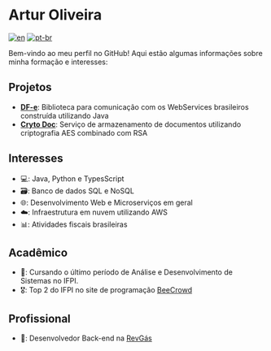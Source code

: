 # Artur Oliveira

[![en](https://img.shields.io/badge/lang-en-red.svg)](https://github.com/artur-oliveira/artur-oliveira/blob/main/README-en.md)
[![pt-br](https://img.shields.io/badge/lang-pt--br-green.svg)](https://github.com/artur-oliveira/artur-oliveira/blob/main/README.md)

Bem-vindo ao meu perfil no GitHub! Aqui estão algumas informações sobre minha formação e interesses:

## Projetos
- [**DF-e**](https://github.com/artur-oliveira/dfe): Biblioteca para comunicação com os WebServices brasileiros construída utilizando Java
- [**Cryto Doc**](https://github.com/artur-oliveira/crypto-doc): Serviço de armazenamento de documentos utilizando criptografia AES combinado com RSA

## Interesses
- 💻: Java, Python e TypesScript
- 🗃️: Banco de dados SQL e NoSQL
- 🌐: Desenvolvimento Web e Microserviços em geral
- ☁️: Infraestrutura em nuvem utilizando AWS
- 📊: Atividades fiscais brasileiras


## Acadêmico

- 🔭: Cursando o último período de Análise e Desenvolvimento de Sistemas no IFPI.
- 🎖️: Top 2 do IFPI no site de programação [BeeCrowd](https://www.beecrowd.com.br/judge/pt/users/university/ifpi-geral)

## Profissional
- 💼: Desenvolvedor Back-end na [RevGás](https://revgas.com)

